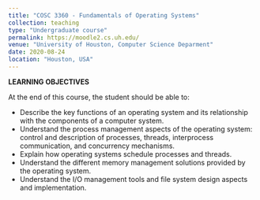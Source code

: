 ```yaml
---
title: "COSC 3360 - Fundamentals of Operating Systems"
collection: teaching
type: "Undergraduate course"
permalink: https://moodle2.cs.uh.edu/
venue: "University of Houston, Computer Science Deparment"
date: 2020-08-24
location: "Houston, USA"
---
```


**LEARNING OBJECTIVES**

At the end of this course, the student should be able to:

- Describe the key functions of an operating system and its relationship with the components of a computer system. 
-	Understand the process management aspects of the operating system:  control and description of processes, threads, interprocess communication, and concurrency mechanisms. 
-	Explain how operating systems schedule processes and threads. 
-	Understand the different memory management solutions provided by the operating system. 
-	Understand the I/O management tools and file system design aspects and implementation.
